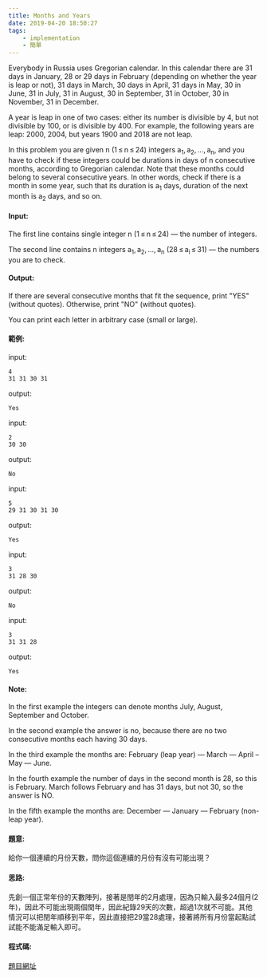 ```yaml
---
title: Months and Years
date: 2019-04-20 18:50:27
tags:
    - implementation
    - 簡單
---
```

Everybody in Russia uses Gregorian calendar. In this calendar there are 31 days in January, 28 or 29 days in February (depending on whether the year is leap or not), 31 days in March, 30 days in April, 31 days in May, 30 in June, 31 in July, 31 in August, 30 in September, 31 in October, 30 in November, 31 in December.

A year is leap in one of two cases: either its number is divisible by 4, but not divisible by 100, or is divisible by 400. For example, the following years are leap: 2000, 2004, but years 1900 and 2018 are not leap.

In this problem you are given n (1 ≤ n ≤ 24) integers a<sub>1</sub>, a<sub>2</sub>, ..., a<sub>n</sub>, and you have to check if these integers could be durations in days of n consecutive months, according to Gregorian calendar. Note that these months could belong to several consecutive years. In other words, check if there is a month in some year, such that its duration is a<sub>1</sub> days, duration of the next month is a<sub>2</sub> days, and so on.
<!-- more -->
#### Input:
The first line contains single integer n (1 ≤ n ≤ 24) — the number of integers.

The second line contains n integers a<sub>1</sub>, a<sub>2</sub>, ..., a<sub>n</sub> (28 ≤ a<sub>i</sub> ≤ 31) — the numbers you are to check.

#### Output:
If there are several consecutive months that fit the sequence, print "YES" (without quotes). Otherwise, print "NO" (without quotes).

You can print each letter in arbitrary case (small or large).

#### 範例:
input:
```
4
31 31 30 31
```
output:
```
Yes
```
input:
```
2
30 30
```
output:
```
No
```
input:
```
5
29 31 30 31 30
```
output:
```
Yes
```
input:
```
3
31 28 30
```
output:
```
No
```
input:
```
3
31 31 28
```
output:
```
Yes
```
#### Note:
In the first example the integers can denote months July, August, September and October.

In the second example the answer is no, because there are no two consecutive months each having 30 days.

In the third example the months are: February (leap year) — March — April – May — June.

In the fourth example the number of days in the second month is 28, so this is February. March follows February and has 31 days, but not 30, so the answer is NO.

In the fifth example the months are: December — January — February (non-leap year).

#### 題意:
給你一個連續的月份天數，問你這個連續的月份有沒有可能出現？

#### 思路:
先創一個正常年份的天數陣列，接著是閏年的2月處理，因為只輸入最多24個月(2年)，因此不可能出現兩個閏年，因此紀錄29天的次數，超過1次就不可能。其他情況可以把閏年順移到平年，因此直接把29當28處理，接著將所有月份當起點試試能不能滿足輸入即可。

#### 程式碼:
<script src="https://gist.github.com/Daviswww/a21f1a4f07f6179796e9e9878219b838.js"></script>
[題目網址](https://codeforces.com/problemset/problem/899/B)